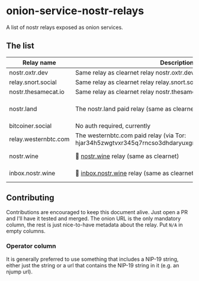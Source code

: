 # onion-service-nostr-relays
A list of nostr relays exposed as onion services.


## The list

| Relay name | Description | Onion url | Operator |
| --- | --- | --- | --- |
| nostr.oxtr.dev | Same relay as clearnet relay nostr.oxtr.dev | ws://oxtrdevav64z64yb7x6rjg4ntzqjhedm5b5zjqulugknhzr46ny2qbad.onion | [njump](https://njump.me/nprofile1qqst94nsmefmya53crp5qq39kewrtgndqcynhnzp7j8lcu0qjple6jspz3mhxue69uhkummnw3ezummcw3ezuer9wcq3gamnwvaz7tmjv4kxz7fwv3sk6atn9e5k7jxrgyy) |
| relay.snort.social | Same relay as clearnet relay relay.snort.social | wss://skzzn6cimfdv5e2phjc4yr5v7ikbxtn5f7dkwn5c7v47tduzlbosqmqd.onion | [njump](https://njump.me/nprofile1qqsx8lnrrrw9skpulctgzruxm5y7rzlaw64tcf9qpqww9pt0xvzsfmgpzpmhxue69uhkummnw3ezuamfdejszxrhwden5te0wfjkccte9eekummjwsh8xmmrd9skct9tyup) |
| nostr.thesamecat.io | Same relay as clearnet relay nostr.thesamecat.io | ws://2jsnlhfnelig5acq6iacydmzdbdmg7xwunm4xl6qwbvzacw4lwrjmlyd.onion | [njump](https://njump.me/npub1wtuh24gpuxjyvnmjwlvxzg8k0elhasagfmmgz0x8vp4ltcy8ples54e7js) |
| nostr.land | The nostr.land paid relay (same as clearnet) | ws://nostrland2gdw7g3y77ctftovvil76vquipymo7tsctlxpiwknevzfid.onion<br>http://nostrland2gdw7g3y77ctftovvil76vquipymo7tsctlxpiwknevzfid.onion (for payments) | [njump](https://nostr.at/npub12262qa4uhw7u8gdwlgmntqtv7aye8vdcmvszkqwgs0zchel6mz7s6cgrkj) |
| bitcoiner.social | No auth required, currently | ws://bitcoinr6de5lkvx4tpwdmzrdfdpla5sya2afwpcabjup2xpi5dulbad.onion | [njump](https://njump.me/npub1an3nz7lczcunpdw6ltjst94hgzcxpppnk7zk3zr2nfcj4yd96kdse6twjd) |
| relay.westernbtc.com | The westernbtc.com paid relay (via Tor: hjar34h5zwgtvxr345q7rncso3dhdaryuxgri3lu7lbhmnzvin72z5ad.onion) | ws://westbtcebhgi4ilxxziefho6bqu5lqwa5ncfjefnfebbhx2cwqx5knyd.onion | [njump](https://njump.me/npub1pc57ls4rad5kvsp733suhzl2d4u9y7h4upt952a2pucnalc59teq33dmza) |
| nostr.wine | 🍷 [nostr.wine](https://nostr.wine) relay (same as clearnet) | ws://nostrwinemdptvqukjttinajfeedhf46hfd5bz2aj2q5uwp7zros3nad.onion<br>http://nostrwinemdptvqukjttinajfeedhf46hfd5bz2aj2q5uwp7zros3nad.onion | [njump](https://njump.me/npub1fyvwkve2gxm3h2d8fvwuvsnkell4jtj4zpae8w4w8zhn2g89t96s0tsfuk) |
| inbox.nostr.wine | 🍷 [inbox.nostr.wine](https://docs.nostr.wine/inbox/readme) relay (same as clearnet) | ws://wineinboxkayswlofkugkjwhoyi744qvlzdxlmdvwe7cei2xxy4gc6ad.onion<br>http://wineinboxkayswlofkugkjwhoyi744qvlzdxlmdvwe7cei2xxy4gc6ad.onion | [njump](https://njump.me/npub1fyvwkve2gxm3h2d8fvwuvsnkell4jtj4zpae8w4w8zhn2g89t96s0tsfuk) |


## Contributing

Contributions are encouraged to keep this document alive. Just open a PR and I'll have it tested and merged. The onion URL is the only mandatory column, the rest is just nice-to-have metadata about the relay. Put `N/A` in empty columns.

### Operator column
It is generally preferred to use something that includes a NIP-19 string, either just the string or a url that contains the NIP-19 string in it (e.g. an njump url).
